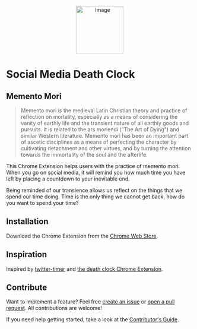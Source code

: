 <p align="center">
  <img width="128" height="128" alt="Image" src="https://github.com/user-attachments/assets/5941b140-fe3a-4035-8f2d-5ef7eb0516b8" />
</p>

# Social Media Death Clock

## Memento Mori

> Memento mori is the medieval Latin Christian theory and practice of reflection on mortality, especially as a means of considering the vanity of earthly life and the transient nature of all earthly goods and pursuits. It is related to the ars moriendi ("The Art of Dying") and similar Western literature. Memento mori has been an important part of ascetic disciplines as a means of perfecting the character by cultivating detachment and other virtues, and by turning the attention towards the immortality of the soul and the afterlife.

This Chrome Extension helps users with the practice of memento mori. When you go on social media, it will remind you how much time you have left by placing a countdown to your inevitable end.

Being reminded of our transience allows us reflect on the things that we spend our time doing. Time is the only thing we cannot get back, how do you want to spend your time?

## Installation

Download the Chrome Extension from the [Chrome Web Store](https://chrome.google.com/webstore/detail/social-media-death-clock/jjmjickedeooblgpimknfghpfffncfhb).

## Inspiration

Inspired by [twitter-timer](https://github.com/siddharthkp/twitter-timer) and [the death clock Chrome Extension](https://chrome.google.com/webstore/detail/death-clock/nddjbfjdamhcmdcghehomomgppbigjam).

## Contribute

Want to implement a feature? Feel free [create an issue](https://github.com/amorriscode/social-media-death-clock/issues/new) or [open a pull request](https://github.com/amorriscode/social-media-death-clock/compare). All contributions are welcome!

If you need help getting started, take a look at the [Contributor's Guide](CONTRIBUTING.md).
